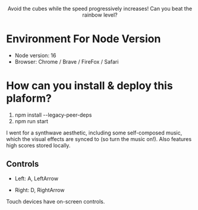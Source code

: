 
<p align="center">
Avoid the cubes while the speed progressively increases! Can you beat the rainbow level?
</p>

# Environment For Node Version
- Node version: 16
- Browser: Chrome / Brave / FireFox / Safari
  
# How can you install & deploy this plaform?
1. npm install --legacy-peer-deps
2. npm run start

I went for a synthwave aesthetic, including some self-composed music, which the visual effects are synced to (so turn the music on!).
Also features high scores stored locally.

## Controls

* Left: A, LeftArrow

* Right: D, RightArrow

Touch devices have on-screen controls.
